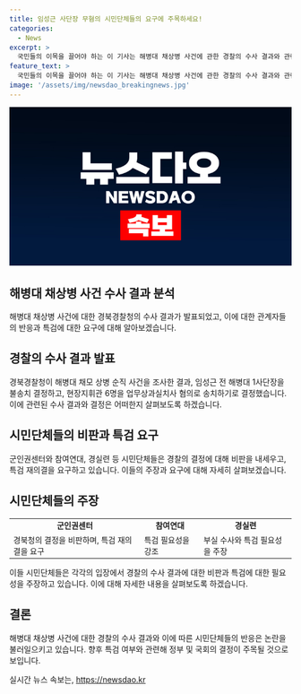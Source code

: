 ```yaml
---
title: 임성근 사단장 무혐의 시민단체들의 요구에 주목하세요!
categories:
  - News
excerpt: >
  국민들의 이목을 끌어야 하는 이 기사는 해병대 채상병 사건에 관한 경찰의 수사 결과와 관련된 논란을 다루고 있습니다. 경북경찰청의 결정에 대해 군인권센터와 시민단체들은 비판을 터뜨리고 있으며, 특검의 필요성을 강조하고 있습니다. 사건 관련하여 경찰의 수사결과에 대한 의혹을 품고 있는 단체들은 공정한 수사와 진실규명을 요구하고 있습니다. 이에 대한 보도 내용이 높은 관심을 끌 것으로 보입니다.
feature_text: >
  국민들의 이목을 끌어야 하는 이 기사는 해병대 채상병 사건에 관한 경찰의 수사 결과와 관련된 논란을 다루고 있습니다. 경북경찰청의 결정에 대해 군인권센터와 시민단체들은 비판을 터뜨리고 있으며, 특검의 필요성을 강조하고 있습니다. 사건 관련하여 경찰의 수사결과에 대한 의혹을 품고 있는 단체들은 공정한 수사와 진실규명을 요구하고 있습니다. 이에 대한 보도 내용이 높은 관심을 끌 것으로 보입니다.
image: '/assets/img/newsdao_breakingnews.jpg'
---
```


<p><img src="/assets/img/newsdao_breakingnews.jpg" alt="bookingtag 속보" /></p>

<h2>해병대 채상병 사건 수사 결과 분석</h2>

<p data-ke-size="size16">해병대 채상병 사건에 대한 경북경찰청의 수사 결과가 발표되었고, 이에 대한 관계자들의 반응과 특검에 대한 요구에 대해 알아보겠습니다.</p>

<h2 data-ke-size="size26">경찰의 수사 결과 발표</h2>

<p>경북경찰청이 해병대 채모 상병 순직 사건을 조사한 결과, 임성근 전 해병대 1사단장을 불송치 결정하고, 현장지휘관 6명을 업무상과실치사 혐의로 송치하기로 결정했습니다. 이에 관련된 수사 결과와 결정은 어떠한지 살펴보도록 하겠습니다.</p>

<h2 data-ke-size="size26">시민단체들의 비판과 특검 요구</h2>

<p>군인권센터와 참여연대, 경실련 등 시민단체들은 경찰의 결정에 대해 비판을 내세우고, 특검 재의결을 요구하고 있습니다. 이들의 주장과 요구에 대해 자세히 살펴보겠습니다.</p>

<h2 data-ke-size="size26">시민단체들의 주장</h2>

<table>
    <tr>
        <td style="text-align: center; height: 17px;"><b>군인권센터</b></td>
        <td style="text-align: center; height: 17px;"><b>참여연대</b></td>
        <td style="text-align: center; height: 17px;"><b>경실련</b></td>
    </tr>
    <tr>
        <td>경북청의 결정을 비판하며, 특검 재의결을 요구</td>
        <td>특검 필요성을 강조</td>
        <td>부실 수사와 특검 필요성을 주장</td>
    </tr>
</table>

<p>이들 시민단체들은 각각의 입장에서 경찰의 수사 결과에 대한 비판과 특검에 대한 필요성을 주장하고 있습니다. 이에 대해 자세한 내용을 살펴보도록 하겠습니다.</p>

<h2 data-ke-size="size26">결론</h2>

<p>해병대 채상병 사건에 대한 경찰의 수사 결과와 이에 따른 시민단체들의 반응은 논란을 불러일으키고 있습니다. 향후 특검 여부와 관련해 정부 및 국회의 결정이 주목될 것으로 보입니다.</p>
실시간 뉴스 속보는, <a href="https://newsdao.kr" rel="dofollow">https://newsdao.kr</a>


